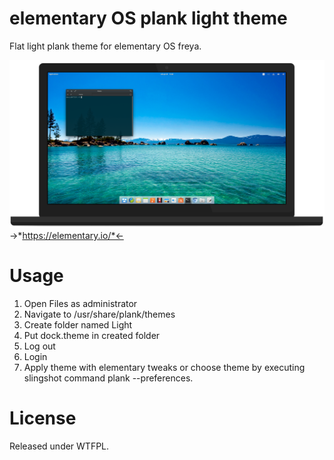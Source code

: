 # elementary OS plank light theme

Flat light plank theme for elementary OS freya.

![Showcase](https://raw.githubusercontent.com/DJakosa/plank-light/master/showcase.png)
->*https://elementary.io/*<-

# Usage
1. Open Files as administrator
2. Navigate to /usr/share/plank/themes
3. Create folder named Light
4. Put dock.theme in created folder
5. Log out
6. Login
7. Apply theme with elementary tweaks or choose theme by executing slingshot command plank --preferences.

# License
Released under WTFPL.